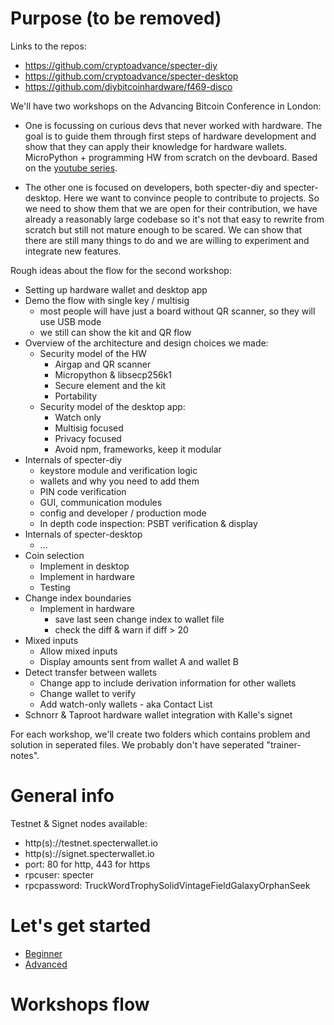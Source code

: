 # Purpose (to be removed)

Links to the repos:

- https://github.com/cryptoadvance/specter-diy
- https://github.com/cryptoadvance/specter-desktop
- https://github.com/diybitcoinhardware/f469-disco

We'll have two workshops on the Advancing Bitcoin Conference in London:

* One is focussing on curious devs that never worked with hardware. The goal is to guide them through first steps of hardware development and show that they can apply their knowledge for hardware wallets. MicroPython + programming HW from scratch on the devboard. Based on the [youtube series](https://www.youtube.com/playlist?list=PLn2qRQUAAg0z_-R0swVuSsNS9bzRu6oP5).

* The other one is focused on developers, both specter-diy and specter-desktop. Here we want to convince people to contribute to projects. So we need to show them that we are open for their contribution, we have already a reasonably large codebase so it's not that easy to rewrite from scratch but still not mature enough to be scared. We can show that there are still many things to do and we are willing to experiment and integrate new features.

Rough ideas about the flow for the second workshop:
- Setting up hardware wallet and desktop app
- Demo the flow with single key / multisig
  - most people will have just a board without QR scanner, so they will use USB mode
  - we still can show the kit and QR flow
- Overview of the architecture and design choices we made:
  - Security model of the HW
    - Airgap and QR scanner
    - Micropython & libsecp256k1
    - Secure element and the kit
    - Portability
  - Security model of the desktop app:
    - Watch only
    - Multisig focused
    - Privacy focused
    - Avoid npm, frameworks, keep it modular
- Internals of specter-diy
  - keystore module and verification logic
  - wallets and why you need to add them
  - PIN code verification
  - GUI, communication modules
  - config and developer / production mode
  - In depth code inspection: PSBT verification & display
- Internals of specter-desktop
  - ...
- Coin selection
  - Implement in desktop
  - Implement in hardware
  - Testing
- Change index boundaries
  - Implement in hardware
    - save last seen change index to wallet file
    - check the diff & warn if diff > 20
- Mixed inputs
  - Allow mixed inputs
  - Display amounts sent from wallet A and wallet B
- Detect transfer between wallets
  - Change app to include derivation information for other wallets
  - Change wallet to verify
  - Add watch-only wallets - aka Contact List
- Schnorr & Taproot hardware wallet integration with Kalle's signet

For each workshop, we'll create two folders which contains problem and solution in seperated files.
We probably don't have seperated "trainer-notes".

# General info

Testnet & Signet nodes available:

- http(s)://testnet.specterwallet.io
- http(s)://signet.specterwallet.io
- port: 80 for http, 443 for https
- rpcuser: specter
- rpcpassword: TruckWordTrophySolidVintageFieldGalaxyOrphanSeek

# Let's get started

- [Beginner](beginner/README.md)
- [Advanced](advanced/README.md)

# Workshops flow
